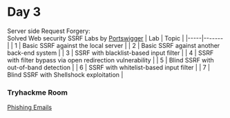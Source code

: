 # Day 3
Server side Request Forgery:<br/>
Solved Web security SSRF Labs by <a href="https://portswigger.net/web-security/all-labs">Portswigger</a>
| Lab | Topic |
|-----|-------|
| 1   | Basic SSRF against the local server |
| 2   | Basic SSRF against another back-end system |
| 3   | SSRF with blacklist-based input filter |
| 4   | SSRF with filter bypass via open redirection vulnerability |
| 5   | Blind SSRF with out-of-band detection |
| 6   | SSRF with whitelist-based input filter |
| 7   | Blind SSRF with Shellshock exploitation |

### Tryhackme Room
<a href="https://tryhackme.com/room/phishingemails1tryoe">Phishing Emails</a>
